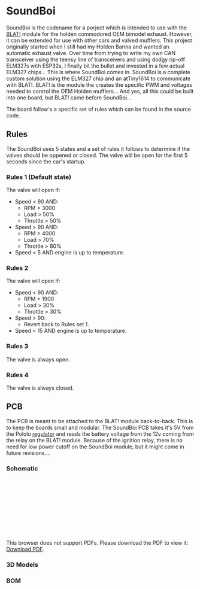 # SoundBoi
SoundBoi is the codename for a porject which is intended to use with the [BLAT!](https://github.com/hamgzz/BLAT) module for the holden commodored OEM bimodel exhaust. However, it can be extended for use with other cars and valved mufflers. This project originally started when I still had my Holden Barina and wanted an automatic exhaust valve. Over time from trying to write my own CAN transceiver using the teensy line of transceivers and using dodgy rip-off ELM327s with ESP32s, I finally bit the bullet and invested in a few actual ELM327 chips... This is where SoundBoi comes in. SoundBoi is a complete custom solution using the ELM327 chip and an atTiny1614 to communicate with BLAT!. BLAT! is the module the creates the specific PWM and voltages needed to control the OEM Holden mufflers... And yes, all this could be built into one board, but BLAT! came before SoundBoi...

The board follow's a specific set of rules which can be found in the source code.

## Rules
The SoundBoi uses 5 states and a set of rules it follows to determine if the valves should be oppened or closed.
The valve will be open for the first 5 seconds since the car's startup.

### Rules 1 (Default state)
The valve will open if:
 - Speed < 90 AND:
 	- RPM       > 3000
 	- Load      > 50%
 	- Throttle  > 50%
 - Speed > 90 AND:
	- RPM       > 4000
	- Load      > 70%
	- Throttle  > 80%
 - Speed < 5 AND engine is up to temperature.

### Rules 2
The valve will open if:
 - Speed < 90 AND:
	- RPM       > 1900
	- Load      > 30%
	- Throttle  > 30%
 - Speed > 90:
	- Revert back to Rules set 1.
 - Speed < 15 AND engine is up to temperature.

### Rules 3
The valve is always open.

### Rules 4
The valve is always closed.

## PCB

The PCB is meant to be attached to the BLAT! module back-to-back. This is to keep the boards small and modular. The SoundBoi PCB takes it's 5V from the Pololu [regulator](https://www.pololu.com/product/2843) and reads the battery voltage from the 12v coming from the relay on the BLAT! module. Because of the ignition relay, there is no need for low power cutoff on the SoundBoi module, but it might come in future revisions....

### Schematic

<object data="PCB/SoundBoi/SoundBoi.pdf" type="application/pdf" width="700px" height="700px">
    <embed src="PCB/SoundBoi/SoundBoi.pdf">
        <p>This browser does not support PDFs. Please download the PDF to view it: <a href="PCB/SoundBoi/SoundBoi.pdf">Download PDF</a>.</p>
    </embed>
</object>

### 3D Models

### BOM
